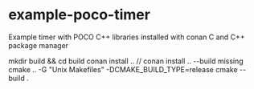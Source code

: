 # example-poco-timer
Example timer with POCO C++ libraries installed with conan C and C++ package manager

mkdir build && cd build
conan install ..     // conan install .. --build missing
cmake .. -G "Unix Makefiles" -DCMAKE_BUILD_TYPE=release
cmake --build .
